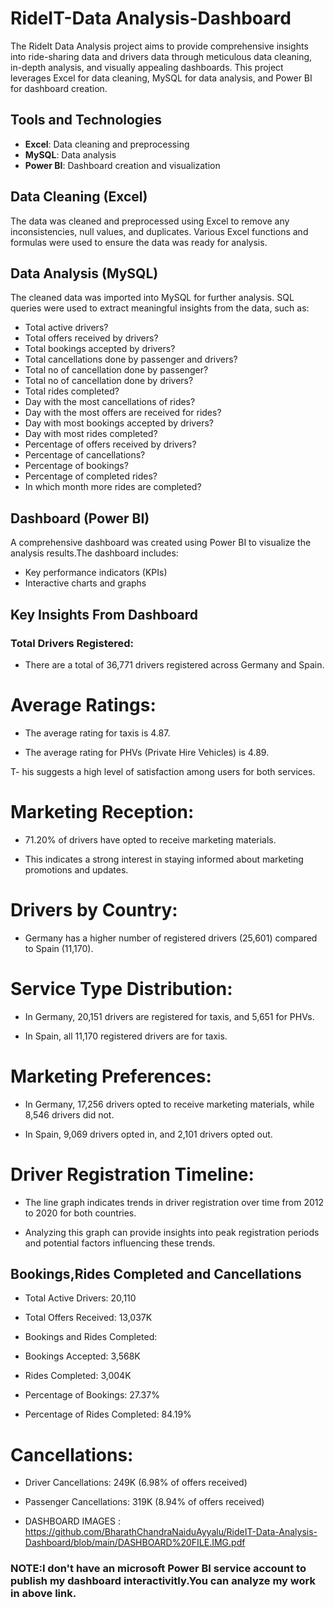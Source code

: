 # RideIT-Data Analysis-Dashboard
The RideIt Data Analysis project aims to provide comprehensive insights into ride-sharing data and drivers data through meticulous data cleaning, in-depth analysis, and visually appealing dashboards. This project leverages Excel for data cleaning, MySQL for data analysis, and Power BI for dashboard creation.

## Tools and Technologies

- **Excel**: Data cleaning and preprocessing
- **MySQL**: Data analysis
- **Power BI**: Dashboard creation and visualization

## Data Cleaning (Excel)

The data was cleaned and preprocessed using Excel to remove any inconsistencies, null values, and duplicates. Various Excel functions and formulas were used to ensure the data was ready for analysis.

## Data Analysis (MySQL)

The cleaned data was imported into MySQL for further analysis. SQL queries were used to extract meaningful insights from the data, such as:

- Total active drivers?
- Total offers received by drivers?
- Total bookings accepted by drivers?
- Total cancellations done by passenger and drivers?
- Total no of cancellation done by passenger?
- Total no of cancellation done by drivers?
- Total rides completed?
- Day with the most cancellations of rides?
- Day with the most offers are received for rides?
- Day with most bookings accepted by drivers?
- Day with most rides completed?
- Percentage of offers received by drivers?
- Percentage of cancellations?
- Percentage of bookings?
- Percentage of completed rides?
- In which month more rides are completed?

## Dashboard (Power BI)

A comprehensive dashboard was created using Power BI to visualize the analysis results.The dashboard includes:

- Key performance indicators (KPIs)
- Interactive charts and graphs

## Key Insights From Dashboard

### Total Drivers Registered:

- There are a total of 36,771 drivers registered across Germany and Spain.

# Average Ratings:

- The average rating for taxis is 4.87.

- The average rating for PHVs (Private Hire Vehicles) is 4.89.

T- his suggests a high level of satisfaction among users for both services.

# Marketing Reception:

- 71.20% of drivers have opted to receive marketing materials.

- This indicates a strong interest in staying informed about marketing promotions and updates.

# Drivers by Country:

- Germany has a higher number of registered drivers (25,601) compared to Spain (11,170).

# Service Type Distribution:

- In Germany, 20,151 drivers are registered for taxis, and 5,651 for PHVs.

- In Spain, all 11,170 registered drivers are for taxis.

# Marketing Preferences:

- In Germany, 17,256 drivers opted to receive marketing materials, while 8,546 drivers did not.

- In Spain, 9,069 drivers opted in, and 2,101 drivers opted out.

# Driver Registration Timeline:

- The line graph indicates trends in driver registration over time from 2012 to 2020 for both countries.

- Analyzing this graph can provide insights into peak registration periods and potential factors influencing these trends.

## Bookings,Rides Completed and Cancellations

- Total Active Drivers: 20,110

- Total Offers Received: 13,037K

- Bookings and Rides Completed:

- Bookings Accepted: 3,568K

- Rides Completed: 3,004K

- Percentage of Bookings: 27.37%

- Percentage of Rides Completed: 84.19%

# Cancellations:

- Driver Cancellations: 249K (6.98% of offers received)

- Passenger Cancellations: 319K (8.94% of offers received)

- DASHBOARD IMAGES : https://github.com/BharathChandraNaiduAyyalu/RideIT-Data-Analysis-Dashboard/blob/main/DASHBOARD%20FILE.IMG.pdf


### NOTE:I don't have an microsoft Power BI service account to publish my dashboard interactivitly.You can analyze my work in above link.







